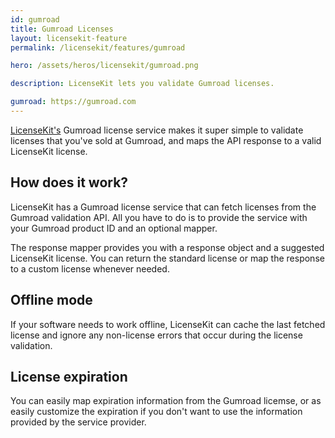 ```yaml
---
id: gumroad
title: Gumroad Licenses
layout: licensekit-feature
permalink: /licensekit/features/gumroad

hero: /assets/heros/licensekit/gumroad.png

description: LicenseKit lets you validate Gumroad licenses.

gumroad: https://gumroad.com
---
```


[LicenseKit's](/licensekit) Gumroad license service makes it super simple to validate licenses that you've sold at Gumroad, and maps the API response to a valid LicenseKit license.


## How does it work?

LicenseKit has a Gumroad license service that can fetch licenses from the Gumroad validation API. All you have to do is to provide the service with your Gumroad product ID and an optional mapper.

The response mapper provides you with a response object and a suggested LicenseKit license. You can return the standard license or map the response to a custom license whenever needed.


## Offline mode

If your software needs to work offline, LicenseKit can cache the last fetched license and ignore any non-license errors that occur during the license validation.


## License expiration

You can easily map expiration information from the Gumroad licemse, or as easily customize the expiration if you don't want to use the information provided by the service provider.